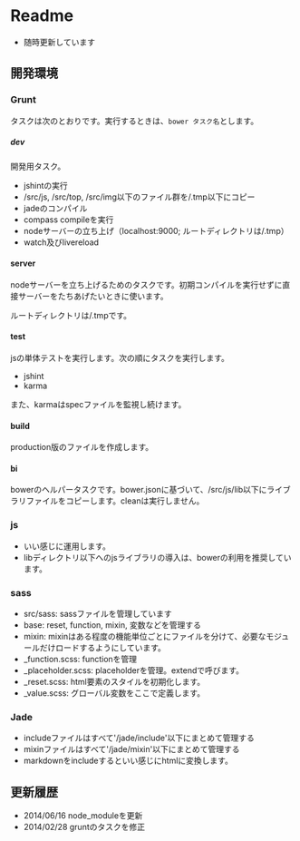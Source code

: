 # Readme

- 随時更新しています

## 開発環境
### Grunt

タスクは次のとおりです。実行するときは、`bower タスク名`とします。

##### dev

開発用タスク。

* jshintの実行
* /src/js, /src/top, /src/img以下のファイル群を/.tmp以下にコピー
* jadeのコンパイル
* compass compileを実行
* nodeサーバーの立ち上げ（localhost:9000; ルートディレクトリは/.tmp）
* watch及びlivereload

#### server

nodeサーバーを立ち上げるためのタスクです。初期コンパイルを実行せずに直接サーバーをたちあげたいときに使います。

ルートディレクトリは/.tmpです。

#### test

jsの単体テストを実行します。次の順にタスクを実行します。

* jshint
* karma

また、karmaはspecファイルを監視し続けます。

#### build

production版のファイルを作成します。

#### bi

bowerのヘルパータスクです。bower.jsonに基づいて、/src/js/lib以下にライブラリファイルをコピーします。cleanは実行しません。

### js

- いい感じに運用します。
- libディレクトリ以下へのjsライブラリの導入は、bowerの利用を推奨しています。

### sass

- src/sass: sassファイルを管理しています
- base: reset, function, mixin, 変数などを管理する
 - mixin: mixinはある程度の機能単位ごとにファイルを分けて、必要なモジュールだけロードするようにしています。
 - _function.scss: functionを管理
 - _placeholder.scss: placeholderを管理。extendで呼びます。
 - _reset.scss: html要素のスタイルを初期化します。
 - _value.scss: グローバル変数をここで定義します。


### Jade

- includeファイルはすべて'/jade/include'以下にまとめて管理する
- mixinファイルはすべて'/jade/mixin'以下にまとめて管理する
- markdownをincludeするといい感じにhtmlに変換します。

## 更新履歴

- 2014/06/16 node_moduleを更新
- 2014/02/28 gruntのタスクを修正
